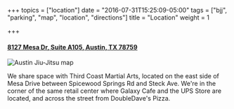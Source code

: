 +++
topics = ["location"]
date = "2016-07-31T15:25:09-05:00"
tags = ["bjj", "parking", "map", "location", "directions"]
title = "Location"
weight = 1

+++


#### [8127 Mesa Dr, Suite A105, Austin, TX 78759](https://goo.gl/maps/bU7Q5G9gPTu "location")

![Austin Jiu-Jitsu map](/img/map.png)

We share space with Third Coast Martial Arts, located on the east side of Mesa Drive between Spicewood Springs Rd and Steck Ave. We're in the corner of the same retail center where Galaxy Cafe and the UPS Store are located, and across the street from DoubleDave's Pizza.
